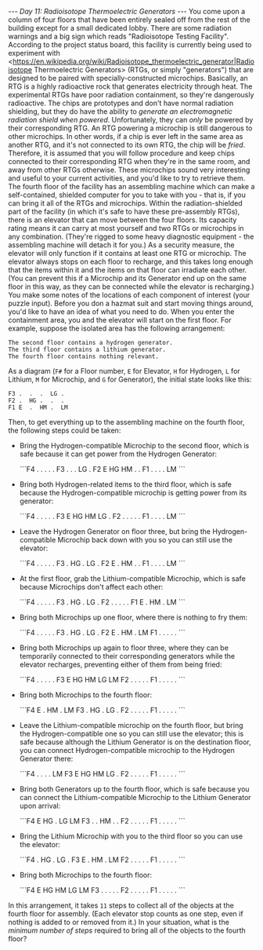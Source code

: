 *--- Day 11: Radioisotope Thermoelectric Generators ---*
You come upon a column of four floors that have been entirely sealed off from the rest of the building except for a small dedicated lobby.  There are some radiation warnings and a big sign which reads "Radioisotope Testing Facility".
According to the project status board, this facility is currently being used to experiment with <https://en.wikipedia.org/wiki/Radioisotope_thermoelectric_generator|Radioisotope Thermoelectric Generators> (RTGs, or simply "generators") that are designed to be paired with specially-constructed microchips. Basically, an RTG is a highly radioactive rock that generates electricity through heat.
The experimental RTGs have poor radiation containment, so they're dangerously radioactive. The chips are prototypes and don't have normal radiation shielding, but they do have the ability to _generate an electromagnetic radiation shield when powered_.  Unfortunately, they can _only_ be powered by their corresponding RTG. An RTG powering a microchip is still dangerous to other microchips.
In other words, if a chip is ever left in the same area as another RTG, and it's not connected to its own RTG, the chip will be _fried_. Therefore, it is assumed that you will follow procedure and keep chips connected to their corresponding RTG when they're in the same room, and away from other RTGs otherwise.
These microchips sound very interesting and useful to your current activities, and you'd like to try to retrieve them.  The fourth floor of the facility has an assembling machine which can make a self-contained, shielded computer for you to take with you - that is, if you can bring it all of the RTGs and microchips.
Within the radiation-shielded part of the facility (in which it's safe to have these pre-assembly RTGs), there is an elevator that can move between the four floors. Its capacity rating means it can carry at most yourself and two RTGs or microchips in any combination. (They're rigged to some heavy diagnostic equipment - the assembling machine will detach it for you.) As a security measure, the elevator will only function if it contains at least one RTG or microchip. The elevator always stops on each floor to recharge, and this takes long enough that the items within it and the items on that floor can irradiate each other. (You can prevent this if a Microchip and its Generator end up on the same floor in this way, as they can be connected while the elevator is recharging.)
You make some notes of the locations of each component of interest (your puzzle input). Before you don a hazmat suit and start moving things around, you'd like to have an idea of what you need to do.
When you enter the containment area, you and the elevator will start on the first floor.
For example, suppose the isolated area has the following arrangement:
```The first floor contains a hydrogen-compatible microchip and a lithium-compatible microchip.
The second floor contains a hydrogen generator.
The third floor contains a lithium generator.
The fourth floor contains nothing relevant.
```
As a diagram (`F#` for a Floor number, `E` for Elevator, `H` for Hydrogen, `L` for Lithium, `M` for Microchip, and `G` for Generator), the initial state looks like this:
```F4 .  .  .  .  .
F3 .  .  .  LG .
F2 .  HG .  .  .
F1 E  .  HM .  LM
```
Then, to get everything up to the assembling machine on the fourth floor, the following steps could be taken:

- <p>Bring the Hydrogen-compatible Microchip to the second floor, which is safe because it can get power from the Hydrogen Generator:</p>```F4 .  .  .  .  . F3 .  .  .  LG . F2 E  HG HM .  . F1 .  .  .  .  LM ```
- <p>Bring both Hydrogen-related items to the third floor, which is safe because the Hydrogen-compatible microchip is getting power from its generator:</p>```F4 .  .  .  .  . F3 E  HG HM LG . F2 .  .  .  .  . F1 .  .  .  .  LM ```
- <p>Leave the Hydrogen Generator on floor three, but bring the Hydrogen-compatible Microchip back down with you so you can still use the elevator:</p>```F4 .  .  .  .  . F3 .  HG .  LG . F2 E  .  HM .  . F1 .  .  .  .  LM ```
- <p>At the first floor, grab the Lithium-compatible Microchip, which is safe because Microchips don't affect each other:</p>```F4 .  .  .  .  . F3 .  HG .  LG . F2 .  .  .  .  . F1 E  .  HM .  LM ```
- <p>Bring both Microchips up one floor, where there is nothing to fry them:</p>```F4 .  .  .  .  . F3 .  HG .  LG . F2 E  .  HM .  LM F1 .  .  .  .  . ```
- <p>Bring both Microchips up again to floor three, where they can be temporarily connected to their corresponding generators while the elevator recharges, preventing either of them from being fried:</p>```F4 .  .  .  .  . F3 E  HG HM LG LM F2 .  .  .  .  . F1 .  .  .  .  . ```
- <p>Bring both Microchips to the fourth floor:</p>```F4 E  .  HM .  LM F3 .  HG .  LG . F2 .  .  .  .  . F1 .  .  .  .  . ```
- <p>Leave the Lithium-compatible microchip on the fourth floor, but bring the Hydrogen-compatible one so you can still use the elevator; this is safe because although the Lithium Generator is on the destination floor, you can connect Hydrogen-compatible microchip to the Hydrogen Generator there:</p>```F4 .  .  .  .  LM F3 E  HG HM LG . F2 .  .  .  .  . F1 .  .  .  .  . ```
- <p>Bring both Generators up to the fourth floor, which is safe because you can connect the Lithium-compatible Microchip to the Lithium Generator upon arrival:</p>```F4 E  HG .  LG LM F3 .  .  HM .  . F2 .  .  .  .  . F1 .  .  .  .  . ```
- <p>Bring the Lithium Microchip with you to the third floor so you can use the elevator:</p>```F4 .  HG .  LG . F3 E  .  HM .  LM F2 .  .  .  .  . F1 .  .  .  .  . ```
- <p>Bring both Microchips to the fourth floor:</p>```F4 E  HG HM LG LM F3 .  .  .  .  . F2 .  .  .  .  . F1 .  .  .  .  . ```

In this arrangement, it takes `11` steps to collect all of the objects at the fourth floor for assembly. (Each elevator stop counts as one step, even if nothing is added to or removed from it.)
In your situation, what is the _minimum number of steps_ required to bring all of the objects to the fourth floor?
